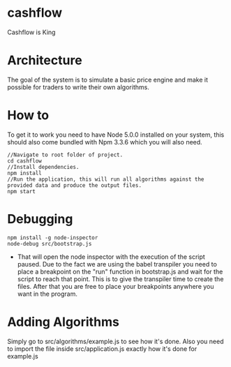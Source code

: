 # cashflow
Cashflow is King

# Architecture
The goal of the system is to simulate a basic price engine and make it possible for traders to write their own algorithms.

# How to

To get it to work you need to have Node 5.0.0 installed on your system, this should also come bundled with Npm 3.3.6 which you will also need.

 ```
 //Navigate to root folder of project.
 cd cashflow
 //Install dependencies.
 npm install
 //Run the application, this will run all algorithms against the provided data and produce the output files.
 npm start
 ```

# Debugging

 ```
 npm install -g node-inspector
 node-debug src/bootstrap.js
 ```

* That will open the node inspector with the execution of the script paused. Due to the fact we are using the babel transpiler you need to place a breakpoint on the "run" function in bootstrap.js and wait for the script to reach that point. This is to give the transpiler time to create the files. After that you are free to place your breakpoints anywhere you want in the program.

# Adding Algorithms

Simply go to src/algorithms/example.js to see how it's done. Also you need to import the file inside src/application.js exactly how
it's done for example.js
